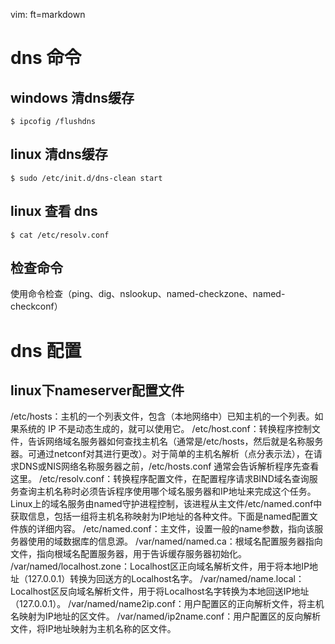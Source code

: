   vim: ft=markdown

# dns 命令
## windows 清dns缓存  

    $ ipcofig /flushdns

## linux 清dns缓存

    $ sudo /etc/init.d/dns-clean start
## linux 查看 dns

    $ cat /etc/resolv.conf
## 检查命令
使用命令检查（ping、dig、nslookup、named-checkzone、named-checkconf）

# dns 配置

##  linux下nameserver配置文件 
/etc/hosts：主机的一个列表文件，包含（本地网络中）已知主机的一个列表。如果系统的 IP 不是动态生成的，就可以使用它。
    /etc/host.conf：转换程序控制文件，告诉网络域名服务器如何查找主机名（通常是/etc/hosts，然后就是名称服务器。可通过netconf对其进行更改）。对于简单的主机名解析（点分表示法），在请求DNS或NIS网络名称服务器之前，/etc/hosts.conf 通常会告诉解析程序先查看这里。
    /etc/resolv.conf：转换程序配置文件，在配置程序请求BIND域名查询服务查询主机名称时必须告诉程序使用哪个域名服务器和IP地址来完成这个任务。
    Linux上的域名服务由named守护进程控制，该进程从主文件/etc/named.conf中获取信息，包括一组将主机名称映射为IP地址的各种文件。下面是named配置文件族的详细内容。
    /etc/named.conf：主文件，设置一般的name参数，指向该服务器使用的域数据库的信息源。
    /var/named/named.ca：根域名配置服务器指向文件，指向根域名配置服务器，用于告诉缓存服务器初始化。
    /var/named/localhost.zone：Localhost区正向域名解析文件，用于将本地IP地址（127.0.0.1）转换为回送方的Localhost名字。
    /var/named/name.local：Localhost区反向域名解析文件，用于将Localhost名字转换为本地回送IP地址（127.0.0.1）。
    /var/named/name2ip.conf：用户配置区的正向解析文件，将主机名映射为IP地址的区文件。
    /var/named/ip2name.conf：用户配置区的反向解析文件，将IP地址映射为主机名称的区文件。
